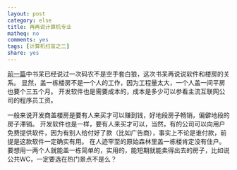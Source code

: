 ```yaml
---
layout: post 
category: else
title: 再再说计算机专业
matheq: no
comments: yes
tags: [计算机扫盲之二]
share: yes
---
```


[前一篇](https://dustincys.github.io/cn/2015/01/computermajor/)中书呆已经说过一次码农不是空手套白狼，这次书呆再说说软件和楼房的关系。
显然，盖一栋楼房不是一个人的工作，因为工程量太大，一个人盖一间平房也要个三五个月。
开发软件也是需要成本的，成本是多少可以参看主流互联网公司的程序员工资。

一般来说开发商盖楼房是要有人来买才可以赚到钱，好地段房子畅销，偏僻地段的房子滞销。
开发软件也是一样，要有人来买才可以，当然，有的公司可以向用户免费提供软件，因为有别人给付好了款（比如广告商），事实上不论是谁付款，前提是这款软件一定确实有用。
在人迹罕至的原始森林里盖一栋楼肯定没有住户。
要想用一两个人就能盖一栋简单的，实用的，能短期就能卖得出去的房子，比如说公共WC，一定要选在热门景点不是么？
